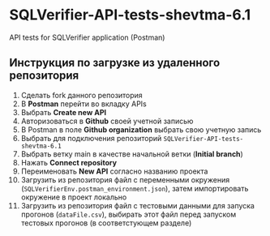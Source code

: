 # SQLVerifier-API-tests-shevtma-6.1
API tests for SQLVerifier application (Postman)

## Инструкция по загрузке из удаленного репозитория

1. Сделать fork данного репозитория
2. В **Postman** перейти во вкладку APIs
3. Выбрать **Create new API**
4. Авторизоваться в **Github** своей учетной записью
5. В Postman в поле **Github organization** выбрать свою учетную запись
6. Выбрать для подключения репозиторий `SQLVerifier-API-tests-shevtma-6.1`
7. Выбрать ветку main в качестве начальной ветки (**Initial branch**)
8. Нажать **Connect repository**
9. Переименовать **New API** согласно названию проекта
10. Загрузить из репозитория файл с переменными окружения (`SQLVerifierEnv.postman_environment.json`), затем импортировать окружение в проект локально
11. Загрузить из репозитория файл с тестовыми данными для запуска прогонов (`dataFile.csv`), выбирать этот файл перед запуском тестовых прогонов (в соответстующем разделе)
